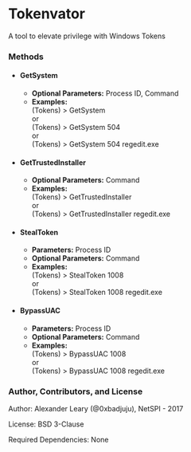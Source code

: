 # Tokenvator
A tool to elevate privilege with Windows Tokens

### Methods

* #### GetSystem
  * **Optional Parameters:** Process ID, Command
  * **Examples:** <br/>
  (Tokens) > GetSystem <br/>
  or <br />
  (Tokens) > GetSystem 504 <br/>
  or <br />
  (Tokens) > GetSystem 504 regedit.exe <br/>
  
* #### GetTrustedInstaller
  * **Optional Parameters:** Command
  * **Examples:** <br/>
  (Tokens) > GetTrustedInstaller <br/>
  or <br />
  (Tokens) > GetTrustedInstaller regedit.exe <br/>
  
* #### StealToken
  * **Parameters:** Process ID
  * **Optional Parameters:** Command
  * **Examples:** <br/>
  (Tokens) > StealToken 1008 <br/>
  or <br />
  (Tokens) > StealToken 1008 regedit.exe <br/>
  
* #### BypassUAC
  * **Parameters:** Process ID
  * **Optional Parameters:** Command
  * **Examples:** <br/>
  (Tokens) > BypassUAC 1008 <br/>
  or <br />
  (Tokens) > BypassUAC 1008 regedit.exe <br/>

### Author, Contributors, and License

Author: Alexander Leary (@0xbadjuju), NetSPI - 2017

License: BSD 3-Clause

Required Dependencies: None

